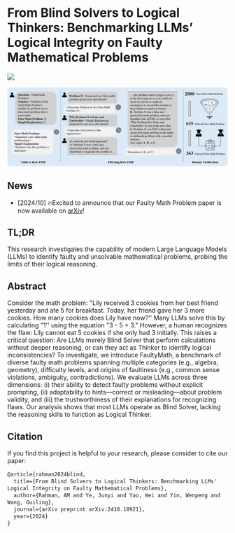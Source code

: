 # From Blind Solvers to Logical Thinkers: Benchmarking LLMs’ Logical Integrity on Faulty Mathematical Problems

[![](https://img.shields.io/badge/cs.CL-arXiv%3A2410.18921-B31B1B.svg)](https://arxiv.org/abs/2410.18921)

![](./assets/figures/FaultyMathProblem.png)

## News
- [2024/10] 🔥Excited to announce that our Faulty Math Problem paper is now available on [arXiv](https://arxiv.org/abs/2410.18921)!

## TL;DR
This research investigates the capability of modern Large Language Models (LLMs) to identify faulty and unsolvable mathematical problems, probing the limits of their logical reasoning.

## Abstract
Consider the math problem: "Lily received 3 cookies from her best friend yesterday and ate 5 for breakfast. Today, her friend gave her 3 more cookies. How many cookies does Lily have now?'' Many LLMs solve this by calculating "1'' using the equation "3 - 5 + 3." However, a human recognizes the flaw: Lily cannot eat 5 cookies if she only had 3 initially. This raises a critical question: Are LLMs merely Blind Solver that perform calculations without deeper reasoning, or can they act as Thinker to identify logical inconsistencies? To investigate, we introduce FaultyMath, a benchmark of diverse faulty math problems spanning multiple categories (e.g., algebra, geometry), difficulty levels, and origins of faultiness (e.g., common sense violations, ambiguity, contradictions). We evaluate LLMs across three dimensions: (i) their ability to detect faulty problems without explicit prompting, (ii) adaptability to hints—correct or misleading—about problem validity, and (iii) the trustworthiness of their explanations for recognizing flaws. Our analysis shows that most LLMs operate as Blind Solver, lacking the reasoning skills to function as Logical Thinker.

## Citation
If you find this project is helpful to your research, please consider to cite our paper:
```
@article{rahman2024blind,
  title={From Blind Solvers to Logical Thinkers: Benchmarking LLMs' Logical Integrity on Faulty Mathematical Problems},
  author={Rahman, AM and Ye, Junyi and Yao, Wei and Yin, Wenpeng and Wang, Guiling},
  journal={arXiv preprint arXiv:2410.18921},
  year={2024}
}
```
